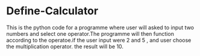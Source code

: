 # Define-Calculator
This is the python code for a programme where user will asked to input two numbers and select one operator.The programme will then function according to the operatoe.if the user input were 2 and 5 , and user choose the multiplication operator. the result will be 10.
